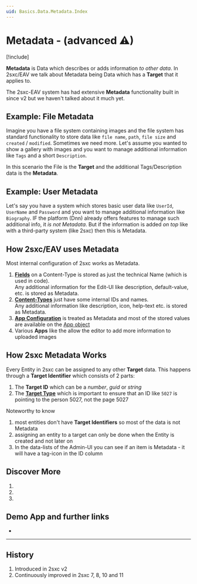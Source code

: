 ```yaml
---
uid: Basics.Data.Metadata.Index
---
```


# Metadata - (advanced ⚠)

[!include[](~/basics/stack/_shared-float-summary.md)]
<style>.context-box-summary .data-all { visibility: visible; } </style>

**Metadata** is Data which describes or adds information _to other data_. 
In 2sxc/EAV we talk about Metadata being Data which has a **Target** that it applies to. 

The 2sxc-EAV system has had extensive **Metadata** functionality built in since v2 but we haven't talked about it much yet.

## Example: File Metadata

Imagine you have a file system containing images and the file system has standard functionality to store data like `file name`, `path`, `file size` and `created` / `modified`. 
Sometimes we need more. 
Let's assume you wanted to show a gallery with images and you want to manage additional information like `Tags` and a short `Description`. 

In this scenario the File is the **Target** and the additional Tags/Description data is the **Metadata**. 

## Example: User Metadata

Let's say you have a system which stores basic user data like `UserId`, `UserName` and `Password` and you want to manage additional information like `Biography`. 
IF the platform (Dnn) already offers features to manage such additional info, it _is not Metadata_. But if the information is added _on top_ like with a third-party system (like 2sxc) then this is Metadata.

## How 2sxc/EAV uses Metadata

Most internal configuration of 2sxc works as Metadata. 

1. **[Fields](xref:Basics.Data.Fields.Index)** on a Content-Type is stored as just the technical Name (which is used in code).  
    Any additional information for the Edit-UI like description, default-value, etc. is stored as Metadata. 
1. **[Content-Types](xref:Basics.Data.ContentTypes.Index)** just have some internal IDs and names.  
    Any additional information like description, icon, help-text etc. is stored as Metadata.
1. **[App Configuration](xref:Basics.App.Configuration)** is treated as Metadata 
    and most of the stored values are available on the [App object](xref:NetCode.DynamicCode.Objects.App.Index)
1. Various **Apps** like the [](xref:App.FancyBoxGallery) allow the editor to add more information to uploaded images

## How 2sxc Metadata Works

Every Entity in 2sxc can be assigned to any other **Target** data. This happens through a **Target Identifier** which consists of 2 parts:

1. The **Target ID** which can be a _number_, _guid_ or _string_ 
1. The **[Target Type](xref:Basics.Data.Metadata.TargetTypes)** which is important to ensure that an ID like `5027` is pointing to the person 5027, not the page 5027

Noteworthy to know

1. most entities don't have **Target Identifiers** so most of the data is not Metadata
1. assigning an entity to a target can only be done when the Entity is created and not later on
1. In the data-lists of the Admin-UI you can see if an item is Metadata - it will have a tag-icon in the ID column


## Discover More

1. [](xref:Basics.Data.Metadata.Create) 
1. [](xref:Basics.Data.Metadata.Read)
1. [](xref:Basics.Data.Metadata.TargetTypes)

## Demo App and further links

* [](xref:App.FancyBoxGallery)


---

## History

1. Introduced in 2sxc v2
1. Continuously improved in 2sxc 7, 8, 10 and 11